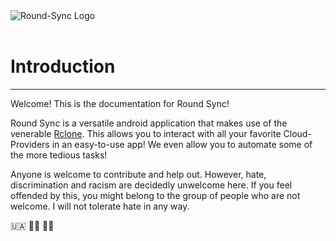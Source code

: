 <div class="intro-logo">
    <img class="main-logo" src="favicon.svg" alt="Round-Sync Logo">
    <br>
    <br>
    <div class="sidebar-quicklinks">
        <a href="https://github.com/newhinton/Round-Sync" title="Git repository" aria-label="Git repository">
            <i class="sidebar-quicklinks-icon fa fa-github"></i>
        </a>
        <a href="https://liberapay.com/newhinton" title="Donate - Liberapay" aria-label="Donate - Liberapay">
            <i class="sidebar-quicklinks-icon fa fa-liberapay"></i>
        </a>
        <a href="https://www.paypal.me/felixnuesse" title="Donate - Paypal" aria-label="Donate - Paypal">
            <i class="sidebar-quicklinks-icon fa fa-paypal"></i>
        </a>
        <a href="https://github.com/sponsors/newhinton/" title="Donate - Github Sponsors" aria-label="Donate - Github Sponsors">
            <i class="sidebar-quicklinks-icon fa fa-github-alt"></i>
        </a>
    </div>
</div>

# Introduction
---


Welcome! This is the documentation for Round Sync!


Round Sync is a versatile android application that makes use of the venerable [Rclone](https://rclone.org/). This allows you to interact with all your favorite Cloud-Providers in an easy-to-use app! We even allow you to automate some of the more tedious tasks!




Anyone is welcome to contribute and help out. However, hate, discrimination and racism are decidedly unwelcome here. If you feel offended by this, you might belong to the group of people who are not welcome. I will not tolerate hate in any way.<p>🇺🇦 🏳️‍⚧️ 🏳️‍🌈</p>